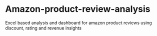 # Amazon-product-review-analysis
Excel based analysis and dashboard for amazon product reviews using discount, rating and revenue insights
